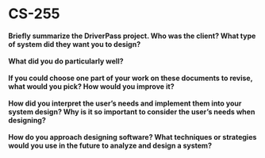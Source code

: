# CS-255
<b>Briefly summarize the DriverPass project. Who was the client? What type of system did they want you to design?<br></br></b>
<b>What did you do particularly well?<br></br></b>
<b>If you could choose one part of your work on these documents to revise, what would you pick? How would you improve it?<br></br></b>
<b>How did you interpret the user’s needs and implement them into your system design? Why is it so important to consider the user’s needs when designing?<br></br></b>
<b>How do you approach designing software? What techniques or strategies would you use in the future to analyze and design a system?<br></br></b>
